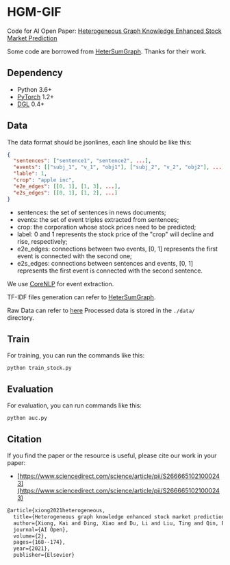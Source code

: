 # HGM-GIF

Code for AI Open Paper: [Heterogeneous Graph Knowledge Enhanced Stock Market Prediction](https://www.sciencedirect.com/science/article/pii/S2666651021000243)

Some code are borrowed from [HeterSumGraph](https://github.com/dqwang122/HeterSumGraph). Thanks for their work.



## Dependency

- Python 3.6+
- [PyTorch](https://pytorch.org/) 1.2+
- [DGL](http://dgl.ai) 0.4+



## Data

The data format should be jsonlines, each line should be like this:

```json
{
  "sentences": ["sentence1", "sentence2", ...],
  "events": [["subj_1", "v_1", "obj1"], ["subj_2", "v_2", "obj2"], ...],
  "lable": 1,
  "crop": "apple inc",
  "e2e_edges": [[0, 1], [1, 3], ...],
  "e2s_edges": [[0, 1], [1, 2], ...]
}
```

- sentences: the set of sentences in news documents;
- events: the set of event triples extracted from sentences;
- crop: the corporation whose stock prices need to be predicted;
- label: 0 and 1 represents the stock price of the "crop" will decline and rise, respectively;
- e2e_edges: connections between two events, [0, 1] represents the first event is connected with the second one;
- e2s_edges: connections between sentences and events, [0, 1] represents the first event is connected with the second sentence.

We use [CoreNLP](http://standfordnlp.github.io/CoreNLP/) for event extraction.

TF-IDF files generation can refer to [HeterSumGraph](https://github.com/dqwang122/HeterSumGraph).

Raw Data can refer to [here](https://github.com/sudy/coling2018)
Processed data is stored in the `./data/` directory.

## Train

For training, you can run the commands like this:

```shell
python train_stock.py
```



## Evaluation

For evaluation, you can run commands like this:

```shell
python auc.py
```



## Citation

If you find the paper or the resource is useful, please cite our work in your paper:

- [https://www.sciencedirect.com/science/article/pii/S2666651021000243](https://www.sciencedirect.com/science/article/pii/S2666651021000243)

```tex
@article{xiong2021heterogeneous,
  title={Heterogeneous graph knowledge enhanced stock market prediction},
  author={Xiong, Kai and Ding, Xiao and Du, Li and Liu, Ting and Qin, Bing},
  journal={AI Open},
  volume={2},
  pages={168--174},
  year={2021},
  publisher={Elsevier}
```

